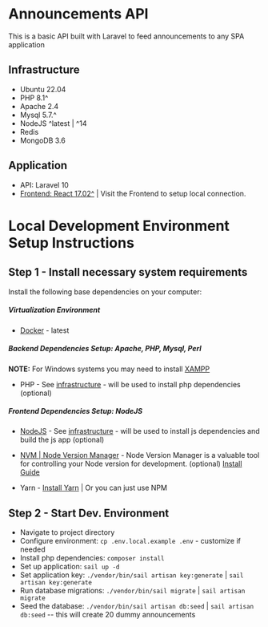 # Announcements API

 This is a basic API built with Laravel to feed announcements to any SPA application


## Infrastructure

* Ubuntu 22.04
* PHP 8.1^
* Apache 2.4
* Mysql 5.7.^
* NodeJS ^latest | ^14
* Redis
* MongoDB 3.6

## Application

- API: Laravel 10
- [Frontend: React 17.02^](https://github.com/drmaxis/announcements-frontend) | Visit the Frontend to setup local connection.

# Local Development Environment Setup Instructions

## Step 1 - Install necessary system requirements

Install the following base dependencies on your computer:

##### Virtualization Environment

* [Docker]([https://www.vagrantup.com/](https://docs.docker.com/get-docker/)) - latest 

##### Backend Dependencies Setup: Apache, PHP, Mysql, Perl

**NOTE:** For Windows systems you may need to install [XAMPP](https://www.apachefriends.org/index.html) 

* PHP - See [infrastructure](#infrastructure) - will be used to install php dependencies (optional)

##### Frontend Dependencies Setup: NodeJS

* [NodeJS](https://nodejs.org/en/download/) - See [infrastructure](#infrastructure) - will be used to install js dependencies and build the js app (optional)

* [NVM | Node Version Manager](https://github.com/coreybutler/nvm-windows/releases) - Node Version Manager is a valuable tool for controlling your Node version for development. (optional) [Install Guide](https://dev.to/skaytech/how-to-install-node-version-manager-nvm-for-windows-10-4nbi)

* Yarn - [Install Yarn](https://classic.yarnpkg.com/lang/en/docs/install/#windows-stable) | Or you can just use NPM

## Step 2 - Start Dev. Environment

- Navigate to project directory
- Configure environment:  `cp .env.local.example .env` - customize if needed
- Install php dependencies: `composer install`
- Set up application: `sail up -d`
- Set application key: `./vendor/bin/sail artisan key:generate` | `sail artisan key:generate`
- Run database migrations: `./vendor/bin/sail migrate` | `sail artisan migrate`
- Seed the database: `./vendor/bin/sail artisan db:seed` | `sail artisan db:seed` -- this will create 20 dummy announcements





